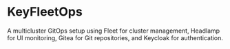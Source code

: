 # KeyFleetOps
A multicluster GitOps setup using Fleet for cluster management, Headlamp for UI monitoring, Gitea for Git repositories, and Keycloak for authentication.
